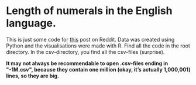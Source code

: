 # Length of numerals in the English language.

This is just some code for [this](https://www.reddit.com/r/dataisbeautiful/comments/6wrme8/number_of_letters_of_english_numerals_oc/) post on Reddit. Data was created using Python and the visualisations were made with R. Find all the code in the root directory. In the csv-directory, you find all the csv-files (surprise).

**It may not always be recommendable to open .csv-files ending in "-1M.csv", because they contain one million (okay, it’s actually 1,000,001) lines, so they are big.**
